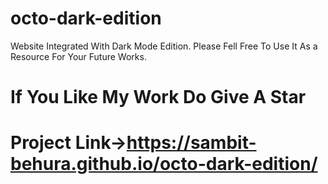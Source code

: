 # octo-dark-edition
Website Integrated With Dark Mode Edition.
Please Fell Free To Use It As a Resource For Your Future Works.

# If You Like My Work Do Give A Star

# Project Link->https://sambit-behura.github.io/octo-dark-edition/

